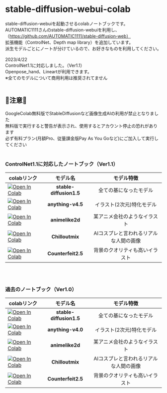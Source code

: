 # stable-diffusion-webui-colab
 stable-diffusion-webuiを起動させるcolabノートブックです。<br>
 AUTOMATIC1111さんのstable-diffusion-webuiを利用し、<br>
 （https://github.com/AUTOMATIC1111/stable-diffusion-web）<br>
 拡張機能（ControlNet、Depth map library）を追加しています。<br>
 派生モデルごとにノートが分けているので、お好きなものを利用してください。<br><br>
2023/4/22<br>
 ControlNet1.1に対応しました。（Ver1.1）<br>
Openpose_hand、Lineartが利用できます。<br>
 ※全てのモデルについて商用利用は推奨されてません<br>
 <br>

## **🚸注意🚸**
GoogleColab無料版でStableDiffusionなど画像生成AIの利用が禁止となりました<br>無料版で実行すると警告が表示され、使用するとアカウント停止の恐れがあります<br>必ず有料プラン(月額Pro、従量課金版Pay As You Goなど)にご加入して実行してください
<br><br>

### **ControlNet1.1に対応したノートブック（Ver1.1）**
|  colabリンク  |  モデル名  |  モデル特徴  |
| ---- |:----:|:----:|
|  [![Open In Colab](https://colab.research.google.com/assets/colab-badge.svg)](https://colab.research.google.com/github/nekoniii3/stable-diffusion-webui-colab/blob/main/V1.1/stable_diffusion1_5_webui_controlnetV1_1.ipynb)  |  **stable-diffusion1.5**  |  全ての基になったモデル  |
|  [![Open In Colab](https://colab.research.google.com/assets/colab-badge.svg)](https://colab.research.google.com/github/nekoniii3/stable-diffusion-webui-colab/blob/main/V1.1/anythingv4_5_webui_controlnetV1_1.ipynb)  |  **anything-v4.5**  |  イラスト(2次元)特化モデル  |
|  [![Open In Colab](https://colab.research.google.com/assets/colab-badge.svg)](https://colab.research.google.com/github/nekoniii3/stable-diffusion-webui-colab/blob/main/V1.1/animelike2d_webui_controlnetV1_1.ipynb)   |  **animelike2d**  |  某アニメ会社のようなイラスト  |
|  [![Open In Colab](https://colab.research.google.com/assets/colab-badge.svg)](https://colab.research.google.com/github/nekoniii3/stable-diffusion-webui-colab/blob/main/V1.1/chilloutmix2d_webui_controlnetV1_1.ipynb)  |  **Chilloutmix**  | AIコスプレと言われるリアルな人間の画像 |
|  [![Open In Colab](https://colab.research.google.com/assets/colab-badge.svg)](https://colab.research.google.com/github/nekoniii3/stable-diffusion-webui-colab/blob/main/V1.1/Counterfeit2_5_webui_controlnetV1_1.ipynb)  |  **Counterfeit2.5**  | 背景のクオリティも高いイラスト|

<br><br>

### **過去のノートブック（Ver1.0）**

|  colabリンク  |  モデル名  |  モデル特徴  |
| ---- |:----:|:----:|
|  [![Open In Colab](https://colab.research.google.com/assets/colab-badge.svg)](https://colab.research.google.com/github/nekoniii3/stable-diffusion-webui-colab/blob/main/V1.0/stablediffusion1_5_webui_cont%2Bdep_V1_0.ipynb)  |  **stable-diffusion1.5**  |  全ての基になったモデル  |
|  [![Open In Colab](https://colab.research.google.com/assets/colab-badge.svg)](https://colab.research.google.com/github/nekoniii3/stable-diffusion-webui-colab/blob/main/V1.0/anythingv4_5_webui_cont%2Bdep_V1_0.ipynb)  |  **anything-v4.0**  |  イラスト(2次元)特化モデル  |
|  [![Open In Colab](https://colab.research.google.com/assets/colab-badge.svg)](https://colab.research.google.com/github/nekoniii3/stable-diffusion-webui-colab/blob/main/V1.0/animelike2d_webui_cont%2Bdep_V1_0.ipynb)   |  **animelike2d**  |  某アニメ会社のようなイラスト  |
|  [![Open In Colab](https://colab.research.google.com/assets/colab-badge.svg)](https://colab.research.google.com/github/nekoniii3/stable-diffusion-webui-colab/blob/main/V1.0/Chilloutmix_webui_cont%2Bdep_V1_0.ipynb)  |  **Chilloutmix**  | AIコスプレと言われるリアルな人間の画像 |
|  [![Open In Colab](https://colab.research.google.com/assets/colab-badge.svg)](https://colab.research.google.com/github/nekoniii3/stable-diffusion-webui-colab/blob/main/V1.0/Counterfeit25_webui_cont%2Bdep_V1_0.ipynb)  |  **Counterfeit2.5**  | 背景のクオリティも高いイラスト|